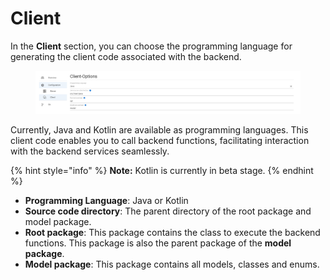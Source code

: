 # Client

In the **Client** section, you can choose the programming language for generating the client code associated with the backend.&#x20;

<figure><img src="../../../.gitbook/assets/image (5) (1) (1).png" alt=""><figcaption></figcaption></figure>

Currently, Java and Kotlin are available as programming languages. This client code enables you to call backend functions, facilitating interaction with the backend services seamlessly.

{% hint style="info" %}
**Note:** Kotlin is currently in beta stage.&#x20;
{% endhint %}

* **Programming Language**: Java or Kotlin
* **Source code directory**: The parent directory of the root package and model package.
* **Root package**: This package contains the class to execute the backend functions. This package is also the parent package of the **model package**.
* **Model package**: This package contains all models, classes and enums.

